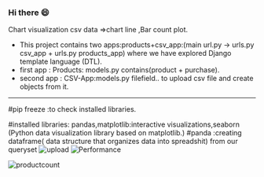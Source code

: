 ###  Hi there 😄 



Chart visualization csv data =>chart line ,Bar count plot.
- This project contains two apps:products+csv_app:(main url.py -> urls.py csv_app + urls.py products_app)
where we have explored Django template language (DTL).
- first app : Products: models.py contains(product + purchase).
- second app : CSV-App:models.py filefield.. to upload csv file and create objects from it.
- ----
#pip freeze :to check installed libraries.

#installed libraries: pandas,matplotlib:interactive visualizations,seaborn (Python data visualization library based on matplotlib.) 
#panda :creating dataframe( data structure that organizes data into spreadshit) from our queryset
![upload](https://user-images.githubusercontent.com/48589743/197422409-923971e4-f89b-495f-8d85-ac3fbffb7bad.PNG)
![Performance](https://user-images.githubusercontent.com/48589743/197422414-00be55fc-56ea-4ae0-bcff-247df3f5ef10.PNG)

![productcount](https://user-images.githubusercontent.com/48589743/197422441-5187c0c7-f4c1-423d-837b-b722092cc123.PNG)
